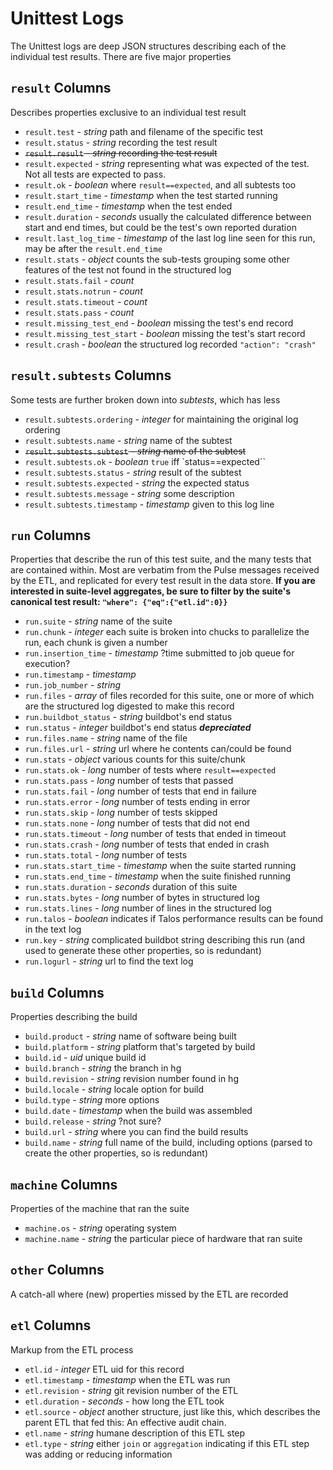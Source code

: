 
Unittest Logs
=============

The Unittest logs are deep JSON structures describing each of the individual test results.  There are five major properties

`result` Columns
----------------

Describes properties exclusive to an individual test result

* `result.test` - *string* path and filename of the specific test
* `result.status` - *string* recording the test result
* ~~`result.result` - *string* recording the test result~~
* `result.expected` - *string* representing what was expected of the test.  Not all tests are expected to pass.
* `result.ok` - *boolean* where `result==expected`, and all subtests too
* `result.start_time` -  *timestamp* when the test started running
* `result.end_time` - *timestamp* when the test ended
* `result.duration` - *seconds* usually the calculated difference between start and end times, but could be the test's own reported duration
* `result.last_log_time` - *timestamp* of the last log line seen for this run, may be after the `result.end_time`
* `result.stats` - *object* counts the sub-tests grouping some other features of the test not found in the structured log
* `result.stats.fail` - *count*
* `result.stats.notrun` - *count*
* `result.stats.timeout` - *count*
* `result.stats.pass` - *count*
* `result.missing_test_end` - *boolean* missing the test's end record
* `result.missing_test_start` - *boolean* missing the test's start record
* `result.crash` - *boolean* the structured log recorded `"action": "crash"`

`result.subtests` Columns
-------------------------

Some tests are further broken down into *subtests*, which has less

* `result.subtests.ordering` - *integer* for maintaining the original log ordering
* `result.subtests.name` - *string* name of the subtest
* ~~`result.subtests.subtest` - *string* name of the subtest~~
* `result.subtests.ok` - *boolean* `true` iff `status==expected``
* `result.subtests.status` - *string* result of the subtest
* `result.subtests.expected` - *string* the expected status
* `result.subtests.message` - *string* some description
* `result.subtests.timestamp` - *timestamp* given to this log line


`run` Columns
-------------

Properties that describe the run of this test suite, and the many tests that are contained within.  Most are verbatim from the Pulse messages received by the ETL, and replicated for every test result in the data store.  **If you are interested in suite-level aggregates, be sure to filter by the suite's canonical test result: `"where": {"eq":{"etl.id":0}}`**

* `run.suite` - *string* name of the suite
* `run.chunk` - *integer* each suite is broken into chucks to parallelize the run, each chunk is given a number
* `run.insertion_time` - *timestamp* ?time submitted to job queue for execution?
* `run.timestamp` - *timestamp*
* `run.job_number` - *string*
* `run.files` - *array* of files recorded for this suite, one or more of which are the structured log digested to make this record
* `run.buildbot_status` - *string* buildbot's end status
* `run.status` - *integer* buildbot's end status ***depreciated***
* `run.files.name` - *string* name of the file
* `run.files.url` - *string* url where he contents can/could be found
* `run.stats` - *object* various counts for this suite/chunk
* `run.stats.ok` - *long* number of tests where `result==expected`
* `run.stats.pass` - *long* number of tests that passed
* `run.stats.fail` - *long* number of tests that end in failure
* `run.stats.error` - *long* number of tests ending in error
* `run.stats.skip` - *long* number of tests skipped
* `run.stats.none` - *long* number of tests that did not end
* `run.stats.timeout` - *long* number of tests that ended in timeout
* `run.stats.crash` - *long* number of tests that ended in crash
* `run.stats.total` - *long* number of tests
* `run.stats.start_time` - *timestamp* when the suite started running
* `run.stats.end_time` - *timestamp* when the suite finished running
* `run.stats.duration` - *seconds* duration of this suite
* `run.stats.bytes` - *long* number of bytes in structured log
* `run.stats.lines` - *long* number of lines in the structured log
* `run.talos` - *boolean* indicates if Talos performance results can be found in the text log
* `run.key` - *string* complicated buildbot string describing this run (and used to generate these other properties, so is redundant)
* `run.logurl` - *string* url to find the text log

`build` Columns
---------------

Properties describing the build

* `build.product` - *string* name of software being built
* `build.platform` - *string* platform that's targeted by build
* `build.id` - *uid* unique build id
* `build.branch` - *string* the branch in hg
* `build.revision` - *string* revision number found in hg
* `build.locale` - *string* locale option for build
* `build.type` - *string* more options
* `build.date` - *timestamp* when the build was assembled
* `build.release` - *string* ?not sure?
* `build.url` - *string* where you can find the build results
* `build.name` - *string* full name of the build, including options (parsed to create the other properties, so is redundant)


`machine` Columns
-----------------

Properties of the machine that ran the suite

* `machine.os` - *string* operating system
* `machine.name` - *string* the particular piece of hardware that ran suite


`other` Columns
---------------

A catch-all where (new) properties missed by the ETL are recorded

`etl` Columns
-------------

Markup from the ETL process

* `etl.id` - *integer* ETL uid for this record
* `etl.timestamp` - *timestamp* when the ETL was run
* `etl.revision` - *string* git revision number of the ETL
* `etl.duration` - *seconds* - how long the ETL took
* `etl.source` - *object* another structure, just like this, which describes the parent ETL that fed this:  An effective audit chain.
* `etl.name` - *string* humane description of this ETL step
* `etl.type` - *string* either `join` or `aggregation` indicating if this ETL step was adding or reducing information
